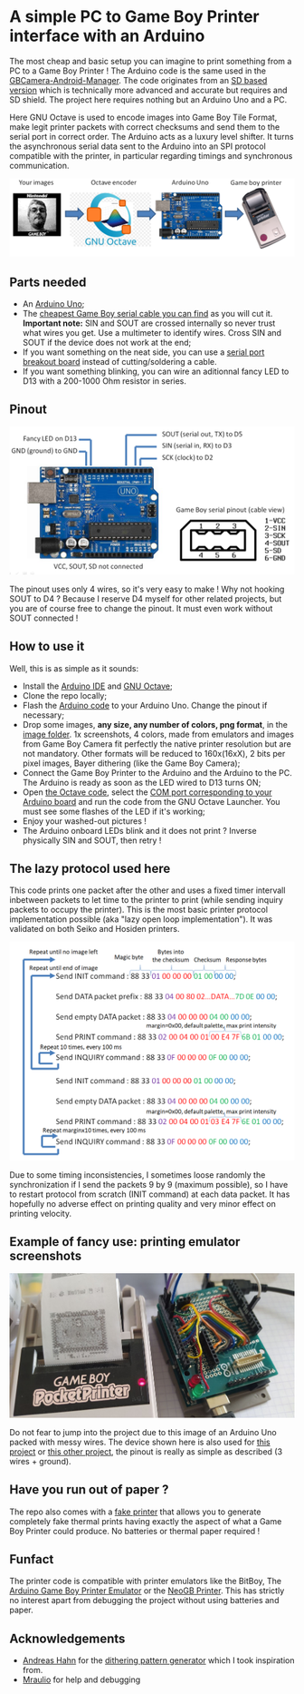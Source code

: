 # A simple PC to Game Boy Printer interface with an Arduino

The most cheap and basic setup you can imagine to print something from a PC to a Game Boy Printer ! The Arduino code is the same used in the [GBCamera-Android-Manager](https://github.com/Raphael-Boichot/GBCamera-Android-Manager). The code originates from an [SD based version](https://github.com/Raphael-Boichot/The-Arduino-SD-Game-Boy-Printer) which is technically more advanced and accurate but requires and SD shield. The project here requires nothing but an Arduino Uno and a PC.

Here GNU Octave is used to encode images into Game Boy Tile Format, make legit printer packets with correct checksums and send them to the serial port in correct order. The Arduino acts as a luxury level shifter. It turns the asynchronous serial data sent to the Arduino into an SPI protocol compatible with the printer, in particular regarding timings and synchronous communication. 

![Game Boy Printer to Arduino Uno pinout](Pictures/Principle.png)

## Parts needed

- An [Arduino Uno](https://fr.aliexpress.com/item/32848546164.html);
- The [cheapest Game Boy serial cable you can find](https://fr.aliexpress.com/item/32698407220.html) as you will cut it. **Important note:** SIN and SOUT are crossed internally so never trust what wires you get. Use a multimeter to identify wires. Cross SIN and SOUT if the device does not work at the end;
- If you want something on the neat side, you can use a [serial port breakout board](https://github.com/Palmr/gb-link-cable) instead of cutting/soldering a cable.
- If you want something blinking, you can wire an aditionnal fancy LED to D13 with a 200-1000 Ohm resistor in series.

## Pinout 

![Game Boy Printer to Arduino Uno pinout](Pictures/Pinout.png)

The pinout uses only 4 wires, so it's very easy to make ! Why not hooking SOUT to D4 ? Because I reserve D4 myself for other related projects, but you are of course free to change the pinout. It must even work without SOUT connected !

## How to use it

Well, this is as simple as it sounds:
- Install the [Arduino IDE](https://www.arduino.cc/en/software) and [GNU Octave](https://octave.org/);
- Clone the repo locally;
- Flash the [Arduino code](https://github.com/Raphael-Boichot/PC-to-Game-Boy-Printer-interface/blob/main/Arduino_interface/Arduino_interface.ino) to your Arduino Uno. Change the pinout if necessary;
- Drop some images, **any size, any number of colors, png format**, in the [image folder](https://github.com/Raphael-Boichot/PC-to-Game-Boy-Printer-interface/tree/main/Octave_Interface/Images). 1x screenshots, 4 colors, made from emulators and images from Game Boy Camera fit perfectly the native printer resolution but are not mandatory. Other formats will be reduced to 160x(16xX), 2 bits per pixel images, Bayer dithering (like the Game Boy Camera);
- Connect the Game Boy Printer to the Arduino and the Arduino to the PC. The Arduino is ready as soon as the LED wired to D13 turns ON;
- Open [the Octave code](https://github.com/Raphael-Boichot/PC-to-Game-Boy-Printer-interface/blob/main/Octave_Interface/Direct_Converter.m), select the [COM port corresponding to your Arduino board](https://github.com/Raphael-Boichot/PC-to-Game-Boy-Printer-interface/blob/e13f0a8247043a577f75674304a3ea3e64e7e601/Octave_Interface/Direct_Converter.m#L10) and run the code from the GNU Octave Launcher. You must see some flashes of the LED if it's working;
- Enjoy your washed-out pictures !
- The Arduino onboard LEDs blink and it does not print ? Inverse physically SIN and SOUT, then retry !

## The lazy protocol used here

This code prints one packet after the other and uses a fixed timer intervall inbetween packets to let time to the printer to print (while sending inquiry packets to occupy the printer). This is the most basic printer protocol implementation possible (aka "lazy open loop implementation"). It was validated on both Seiko and Hosiden printers.

![Protocol](Pictures/Protocol.png)

Due to some timing inconsistencies, I sometimes loose randomly the synchronization if I send the packets 9 by 9 (maximum possible), so I have to restart protocol from scratch (INIT command) at each data packet. It has hopefully no adverse effect on printing quality and very minor effect on printing velocity.

## Example of fancy use: printing emulator screenshots

![Fancy use](Pictures/Setup.jpg)

Do not fear to jump into the project due to this image of an Arduino Uno packed with messy wires. The device shown here is also used for [this project](https://github.com/Raphael-Boichot/Play-with-the-Game-Boy-Camera-Mitsubishi-M64282FP-sensor) or [this other project](https://github.com/Raphael-Boichot/A-penultimate-Arduino-DHT22-recorder), the pinout is really as simple as described (3 wires + ground).

## Have you run out of paper ?

The repo also comes with a [fake printer](https://github.com/Raphael-Boichot/PC-to-Game-Boy-Printer-interface/tree/main/Research/The%20Fake%20Printer) that allows you to generate completely fake thermal prints having exactly the aspect of what a Game Boy Printer could produce. No batteries or thermal paper required ! 

## Funfact

The printer code is compatible with printer emulators like the BitBoy, The [Arduino Game Boy Printer Emulator](https://github.com/mofosyne/arduino-gameboy-printer-emulator) or the [NeoGB Printer](https://github.com/zenaro147/NeoGB-Printer). This has strictly no interest apart from debugging the project without using batteries and paper.

## Acknowledgements

- [Andreas Hahn](https://github.com/HerrZatacke) for the [dithering pattern generator](https://herrzatacke.github.io/dither-pattern-gen/) which I took inspiration from.
- [Mraulio](https://github.com/Mraulio) for help and debugging

